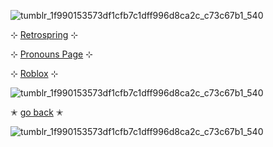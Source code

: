 ![tumblr_1f990153573df1cfb7c1dff996d8ca2c_c73c67b1_540](https://github.com/user-attachments/assets/42c98626-eadf-4cc0-bd0a-86e0016b2a67)

⊹  [Retrospring](https://retrospring.net/@mvffinz) ⊹

⊹  [Pronouns Page](https://en.pronouns.page/@mvffinz) ⊹

⊹ [Roblox](https://www.roblox.com/users/2522692459/profile?friendshipSourceType=PlayerSearch) ⊹

![tumblr_1f990153573df1cfb7c1dff996d8ca2c_c73c67b1_540](https://github.com/user-attachments/assets/79b7207d-9c47-4698-aa14-89baa42ec248)

✭ [go back](https://github.com/mvffinz) ✭

![tumblr_1f990153573df1cfb7c1dff996d8ca2c_c73c67b1_540](https://github.com/user-attachments/assets/17266574-0a4f-4cc9-b20e-3506f50742d5)
